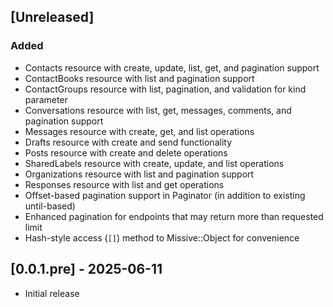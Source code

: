 ## [Unreleased]

### Added
- Contacts resource with create, update, list, get, and pagination support
- ContactBooks resource with list and pagination support
- ContactGroups resource with list, pagination, and validation for kind parameter
- Conversations resource with list, get, messages, comments, and pagination support
- Messages resource with create, get, and list operations
- Drafts resource with create and send functionality
- Posts resource with create and delete operations
- SharedLabels resource with create, update, and list operations
- Organizations resource with list and pagination support
- Responses resource with list and get operations
- Offset-based pagination support in Paginator (in addition to existing until-based)
- Enhanced pagination for endpoints that may return more than requested limit
- Hash-style access (`[]`) method to Missive::Object for convenience

## [0.0.1.pre] - 2025-06-11

- Initial release
